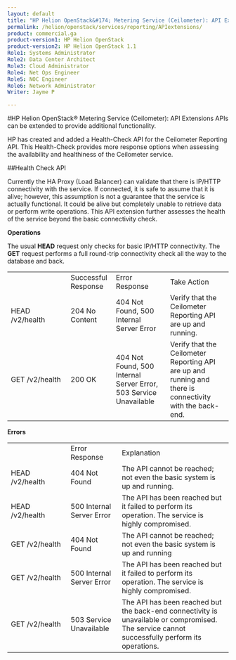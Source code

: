 ```yaml
---
layout: default
title: "HP Helion OpenStack&#174; Metering Service (Ceilometer): API Extensions"
permalink: /helion/openstack/services/reporting/APIextensions/
product: commercial.ga
product-version1: HP Helion OpenStack
product-version2: HP Helion OpenStack 1.1
Role1: Systems Administrator 
Role2: Data Center Architect 
Role3: Cloud Administrator 
Role4: Net Ops Engineer 
Role5: NOC Engineer 
Role6: Network Administrator
Writer: Jayme P

---
```

<!--UNDER REVISION-->

<script>

function PageRefresh {
onLoad="window.refresh"
}

PageRefresh();

</script>


#HP Helion OpenStack&#174; Metering Service (Ceilometer): API Extensions
APIs can be extended to provide additional functionality.

HP has created and added a Health-Check API for the Ceilometer Reporting API. This Health-Check provides more response options when assessing the availability and healthiness of the Ceilometer service.
 

##Health Check API

Currently the HA Proxy (Load Balancer) can validate that there is IP/HTTP connectivity with the service. If connected, it is safe to assume that it is alive; however, this assumption is not a guarantee that the service is actually functional. It could be alive but completely unable to retrieve data or perform write operations. This API extension further assesses the health of the service beyond the basic connectivity check.

**Operations**

The usual **HEAD** request only checks for basic IP/HTTP connectivity. The **GET** request performs a full round-trip connectivity check all the way to the database and back.
<table>
<tr><td width="120"></td><td>Successful Response</td><td>Error Response</td><td>Take Action</td></tr>
<tr><td>HEAD /v2/health</td><td>204 No Content</td><td>404 Not Found, 500 Internal Server Error</td><td>Verify that the Ceilometer Reporting API are up and running.</td></tr>
<tr><td>GET /v2/health</td><td>200 OK</td><td>404 Not Found, 500 Internal Server Error, 503 Service Unavailable</td><td>Verify that the Ceilometer Reporting API are up and running and there is connectivity with the back-end.</td></tr>
</table>

**Errors**

<table>
<tr><td width="120"></td><td>Error Response</td><td>Explanation</td></tr>
<tr><td>HEAD /v2/health</td><td>404 Not Found</td><td>The API cannot be reached; not even the basic system is up and running.</td></tr>
<tr><td>HEAD /v2/health</td><td>500 Internal Server Error </td><td>The API has been reached but it failed to perform its operation. The service is highly compromised. </td></tr>
<tr><td>GET /v2/health</td><td>404 Not Found</td><td>The API cannot be reached; not even the basic system is up and running</td></tr>
<tr><td>GET /v2/health</td><td>500 Internal Server Error</td><td>The API has been reached but it failed to perform its operation. The service is highly compromised. </td></tr>
<tr><td>GET /v2/health</td><td>503 Service Unavailable</td><td>The API has been reached but the back-end connectivity is unavailable or compromised. The service cannot successfully perform its operations. </td></tr>
</table>
